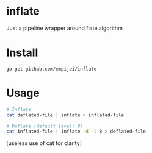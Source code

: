 # inflate
Just a pipeline wrapper around flate algorithm

# Install 
`go get github.com/empijei/inflate`

# Usage
```sh
# Inflate
cat deflated-file | inflate > inflated-file

# Deflate (default level: 9)
cat inflated-file | inflate -d -l 8 > deflated-file
```
[useless use of cat for clarity]


